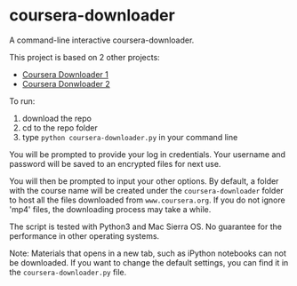 # coursera-downloader

A command-line interactive coursera-downloader.

This project is based on 2 other projects:
  - [Coursera Downloader 1](https://github.com/coursera-dl/coursera-dl)
  - [Coursera Donwloader 2](https://github.com/jansenicus/www-coursera-downloader)

To run:
1. download the repo 
2. cd to the repo folder
3. type `python coursera-downloader.py` in your command line

You will be prompted to provide your log in credentials. Your username and password will be saved to an encrypted files for next use.

You will then be prompted to input your other options. By default, a folder with the course name will be created under the
`coursera-downloader` folder to host all the files downloaded from `www.coursera.org`. If you do not ignore 'mp4' files, the downloading process may take a while.

The script is tested with Python3 and Mac Sierra OS.
No guarantee for the performance in other operating systems.

Note: 
Materials that opens in a new tab, such as iPython notebooks can not be downloaded.
If you want to change the default settings, you can find it in the `coursera-downloader.py` file. 

